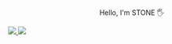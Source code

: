 <p align="center">Hello, I'm STONE 🖐️</p>

<div>
    <a style="border-radius:4px" href="https://www.instagram.com/p_samename" target="blank">
        <img src="https://img.shields.io/badge/instagram-E4405F?style=flat-square&logo=instagram&logoColor=white"/>
    </a>
    <a href="https://velog.io/@p-samename" target="blank">
        <img src="https://img.shields.io/badge/velog-20C997?style=flat-square&logo=velog&logoColor=white"/>
    </a>
</div>
